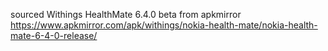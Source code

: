 sourced Withings HealthMate 6.4.0 beta from apkmirror
https://www.apkmirror.com/apk/withings/nokia-health-mate/nokia-health-mate-6-4-0-release/
